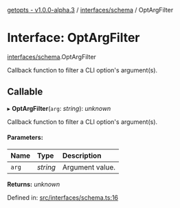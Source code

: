 [getopts - v1.0.0-alpha.3](../README.md) / [interfaces/schema](../modules/interfaces_schema.md) / OptArgFilter

# Interface: OptArgFilter

[interfaces/schema](../modules/interfaces_schema.md).OptArgFilter

Callback function to filter a CLI option's argument(s).

## Callable

▸ **OptArgFilter**(`arg`: _string_): _unknown_

Callback function to filter a CLI option's argument(s).

#### Parameters:

| Name  | Type     | Description     |
| :---- | :------- | :-------------- |
| `arg` | _string_ | Argument value. |

**Returns:** _unknown_

Defined in: [src/interfaces/schema.ts:16](https://github.com/prasadrajandran/node-getopts/blob/1bad317/src/interfaces/schema.ts#L16)
